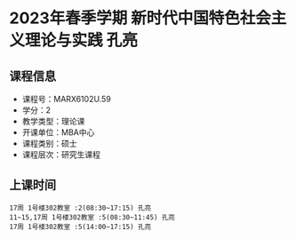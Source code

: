 # 2023年春季学期 新时代中国特色社会主义理论与实践 孔亮






## 课程信息

- 课程号：MARX6102U.59
- 学分：2
- 教学类型：理论课
- 开课单位：MBA中心
- 课程类别：硕士
- 课程层次：研究生课程

## 上课时间

```
17周 1号楼302教室 :2(08:30~17:15) 孔亮
11~15,17周 1号楼302教室 :5(08:30~11:45) 孔亮
17周 1号楼302教室 :5(14:00~17:15) 孔亮
```

